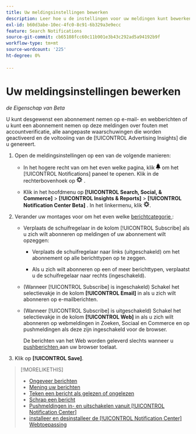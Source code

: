 ```yaml
---
title: Uw meldingsinstellingen bewerken
description: Leer hoe u de instellingen voor uw meldingen kunt bewerken.
exl-id: b60d3abe-10ec-4fc0-8c91-6b329a3e9ecc
feature: Search Notifications
source-git-commit: cb65108fcc60c11b901e3b43c292ad5a94192b9f
workflow-type: tm+mt
source-wordcount: '225'
ht-degree: 0%

---
```


# Uw meldingsinstellingen bewerken

*de Eigenschap van Beta*

U kunt desgewenst een abonnement nemen op e-mail- en webberichten of u kunt een abonnement nemen op deze meldingen over fouten met accountverificatie, alle aangepaste waarschuwingen die worden geactiveerd en de voltooiing van de [!UICONTROL Advertising Insights] die u genereert.

1. Open de meldingsinstellingen op een van de volgende manieren:

   * In het hogere recht van om het even welke pagina, klik ![ Meldingen ](/help/search-social-commerce/assets/notifications-panel.png " ") om het [!UICONTROL Notifications] paneel te openen. Klik in de rechterbovenhoek op ![Instellingen](/help/search-social-commerce/assets/settings-nc.png "Instellingen") .

   * Klik in het hoofdmenu op **[!UICONTROL Search, Social, & Commerce]** > **[!UICONTROL Insights & Reports]** > **[!UICONTROL Notification Center Beta]** . In het linkermenu, klik ![ Montages ](/help/search-social-commerce/assets/settings-nc.png " Montages ").

1. Verander uw montages voor om het even welke [ berichtcategorie ](notification-about.md):

   * Verplaats de schuifregelaar in de kolom [!UICONTROL Subscribe] als u zich wilt abonneren op meldingen of uw abonnement wilt opzeggen:

      * Verplaats de schuifregelaar naar links (uitgeschakeld) om het abonnement op alle berichttypen op te zeggen.

      * Als u zich wilt abonneren op een of meer berichttypen, verplaatst u de schuifregelaar naar rechts (ingeschakeld).

   * (Wanneer [!UICONTROL Subscribe] is ingeschakeld) Schakel het selectievakje in de kolom **[!UICONTROL Email]** in als u zich wilt abonneren op e-mailberichten.

   * (Wanneer [!UICONTROL Subscribe] is uitgeschakeld) Schakel het selectievakje in de kolom **[!UICONTROL Web]** in als u zich wilt abonneren op webmeldingen in Zoeken, Sociaal en Commerce en op pushmeldingen als deze zijn ingeschakeld voor de browser.

     De berichten van het Web worden geleverd slechts wanneer u [ pushberichten ](notifications-push-enable-disable.md) aan uw browser toelaat.

1. Klik op **[!UICONTROL Save]**.

>[!MORELIKETHIS]
>
>* [ Ongeveer berichten ](/help/search-social-commerce/notifications/notification-about.md)
>* [ Mening uw berichten ](notification-view.md)
>* [ Teken een bericht als gelezen of ongelezen ](notification-mark-read-unread.md)
>* [ Schrap een bericht ](notification-delete.md)
>* [ Pushmeldingen in- en uitschakelen vanuit [!UICONTROL Notification Center]](notifications-push-enable-disable.md)
>* [ installeer en desinstalleer de [!UICONTROL Notification Center] Webtoepassing ](notification-app-install-uninstall.md)
